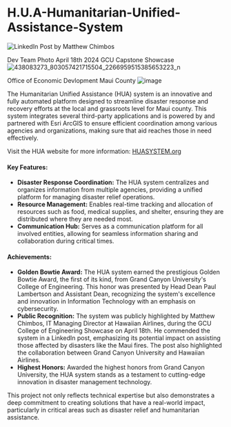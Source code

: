 # H.U.A-Humanitarian-Unified-Assistance-System

![LinkedIn Post by Matthew Chimbos](https://github.com/user-attachments/assets/01224159-0587-418d-8c84-bba7e6eb7730)

Dev Team Photo April 18th 2024 GCU Capstone Showcase ![438083273_803057421715504_2266959515385653223_n](https://github.com/user-attachments/assets/31276d0c-8cc3-4998-aa18-17c229aaa29e)

Office of Economic Devlopment Maui County ![image](https://github.com/user-attachments/assets/7e1fb545-2c5a-46bb-a98a-382e0071eb1f)



The Humanitarian Unified Assistance (HUA) system is an innovative and fully automated platform designed to streamline disaster response and recovery efforts at the local and grassroots level for Maui county. This system integrates several third-party applications and is powered by and partnered with Esri ArcGIS to ensure efficient coordination among various agencies and organizations, making sure that aid reaches those in need effectively.

Visit the HUA website for more information: [HUASYSTEM.org](https://www.huasystem.org/)

#### Key Features:
- **Disaster Response Coordination:** The HUA system centralizes and organizes information from multiple agencies, providing a unified platform for managing disaster relief operations.
- **Resource Management:** Enables real-time tracking and allocation of resources such as food, medical supplies, and shelter, ensuring they are distributed where they are needed most.
- **Communication Hub:** Serves as a communication platform for all involved entities, allowing for seamless information sharing and collaboration during critical times.

#### Achievements:
- **Golden Bowtie Award:** The HUA system earned the prestigious Golden Bowtie Award, the first of its kind, from Grand Canyon University's College of Engineering. This honor was presented by Head Dean Paul Lambertson and Assistant Dean, recognizing the system's excellence and innovation in Information Technology with an emphasis on cybersecurity.
- **Public Recognition:** The system was publicly highlighted by Matthew Chimbos, IT Managing Director at Hawaiian Airlines, during the GCU College of Engineering Showcase on April 18th. He commended the system in a LinkedIn post, emphasizing its potential impact on assisting those affected by disasters like the Maui fires. The post also highlighted the collaboration between Grand Canyon University and Hawaiian Airlines.
- **Highest Honors:** Awarded the highest honors from Grand Canyon University, the HUA system stands as a testament to cutting-edge innovation in disaster management technology.

This project not only reflects technical expertise but also demonstrates a deep commitment to creating solutions that have a real-world impact, particularly in critical areas such as disaster relief and humanitarian assistance.
